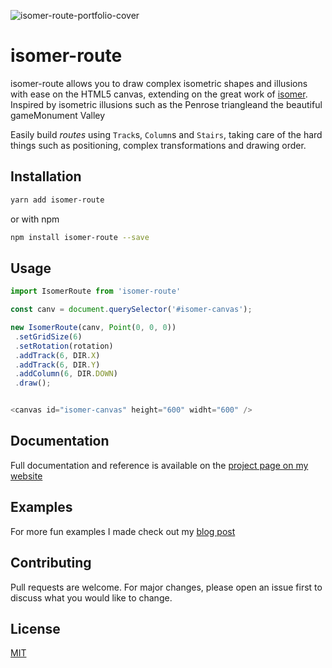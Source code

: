 ![isomer-route-portfolio-cover](https://user-images.githubusercontent.com/11474806/80754705-63a58a00-8b27-11ea-8088-ac1cf04ffbba.png)



# isomer-route
isomer-route allows you to draw complex isometric shapes and illusions with ease on the HTML5 canvas, extending on the great work of [isomer](https://github.com/jdan/isomer). Inspired by isometric illusions such as the Penrose triangleand the beautiful gameMonument Valley

Easily build _routes_ using `Track`s, `Column`s and `Stairs`, taking care of the hard things such as positioning, complex transformations and drawing order. 
 
## Installation

```bash
yarn add isomer-route
```

or with npm

```bash
npm install isomer-route --save
```

## Usage

```js
import IsomerRoute from 'isomer-route'

const canv = document.querySelector('#isomer-canvas');

new IsomerRoute(canv, Point(0, 0, 0))
 .setGridSize(6)
 .setRotation(rotation)
 .addTrack(6, DIR.X)
 .addTrack(6, DIR.Y)
 .addColumn(6, DIR.DOWN)
 .draw();


<canvas id="isomer-canvas" height="600" widht="600" />
```

## Documentation
Full documentation and reference is available on the [project page on my website](https://darraghmckay.com/projects/isomer-route)

## Examples
For more fun examples I made check out my [blog post](https://darraghmckay.com/blog/isometric-illusions)

## Contributing
Pull requests are welcome. For major changes, please open an issue first to discuss what you would like to change.

## License
[MIT](https://choosealicense.com/licenses/mit/)
